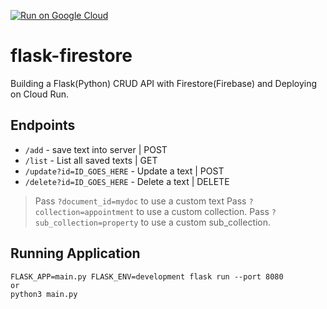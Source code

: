 [![Run on Google Cloud](https://deploy.cloud.run/button.svg)](https://deploy.cloud.run)

# flask-firestore
Building a Flask(Python) CRUD API with Firestore(Firebase) and Deploying on Cloud Run.



## Endpoints
- `/add` - save text into server | POST
- `/list` - List all saved texts | GET
- `/update?id=ID_GOES_HERE` - Update a text | POST
- `/delete?id=ID_GOES_HERE` - Delete a text | DELETE

> Pass `?document_id=mydoc` to use a custom text
> Pass `?collection=appointment` to use a custom collection.
> Pass `?sub_collection=property` to use a custom sub_collection.

## Running Application
```
FLASK_APP=main.py FLASK_ENV=development flask run --port 8080
or
python3 main.py
```
